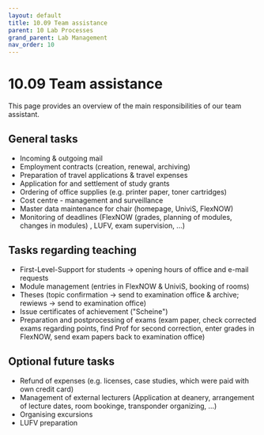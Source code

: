 ```yaml
---
layout: default
title: 10.09 Team assistance
parent: 10 Lab Processes
grand_parent: Lab Management
nav_order: 10
---
```


# 10.09 Team assistance

This page provides an overview of the main responsibilities of our team assistant.

## General tasks

- Incoming & outgoing mail
- Employment contracts (creation, renewal, archiving)
- Preparation of travel applications & travel expenses
- Application for and settlement of study grants
- Ordering of office supplies (e.g. printer paper, toner cartridges)
- Cost centre - management and surveillance
- Master data maintenance for chair (homepage, UniviS, FlexNOW)
- Monitoring of deadlines (FlexNOW (grades, planning of modules, changes in modules) , LUFV, exam supervision, ...)

## Tasks regarding teaching

- First-Level-Support for students -> opening hours of office and e-mail requests
- Module management (entries in FlexNOW & UniviS, booking of rooms)
- Theses (topic confirmation -> send to examination office & archive; rewiews -> send to examination office)
- Issue certificates of achievement ("Scheine")
- Preparation and postprocessing of exams (exam paper, check corrected exams regarding points, find Prof for second correction, enter grades in FlexNOW, send exam papers back to examination office)

## Optional future tasks

- Refund of expenses (e.g. licenses, case studies, which were paid with own credit card)
- Management of external lecturers (Application at deanery, arrangement of lecture dates, room bookinge, transponder organizing, ...)
- Organising excursions 
- LUFV preparation
